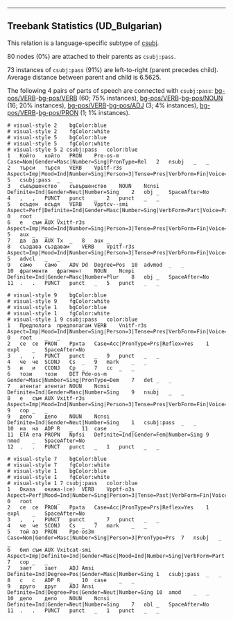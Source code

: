 

--------------------------------------------------------------------------------

## Treebank Statistics (UD_Bulgarian)

This relation is a language-specific subtype of [csubj]().

80 nodes (0%) are attached to their parents as `csubj:pass`.

73 instances of `csubj:pass` (91%) are left-to-right (parent precedes child).
Average distance between parent and child is 6.5625.

The following 4 pairs of parts of speech are connected with `csubj:pass`: [bg-pos/VERB]()-[bg-pos/VERB]() (60; 75% instances), [bg-pos/VERB]()-[bg-pos/NOUN]() (16; 20% instances), [bg-pos/VERB]()-[bg-pos/ADJ]() (3; 4% instances), [bg-pos/VERB]()-[bg-pos/PRON]() (1; 1% instances).


~~~ conllu
# visual-style 2	bgColor:blue
# visual-style 2	fgColor:white
# visual-style 5	bgColor:blue
# visual-style 5	fgColor:white
# visual-style 5 2 csubj:pass	color:blue
1	Който	който	PRON	Pre-os-m	Case=Nom|Gender=Masc|Number=Sing|PronType=Rel	2	nsubj	_	_
2	търси	търся	VERB	Vpitf-r3s	Aspect=Imp|Mood=Ind|Number=Sing|Person=3|Tense=Pres|VerbForm=Fin|Voice=Act	5	csubj:pass	_	_
3	съвършенство	съвършенство	NOUN	Ncnsi	Definite=Ind|Gender=Neut|Number=Sing	2	obj	_	SpaceAfter=No
4	,	,	PUNCT	punct	_	2	punct	_	_
5	осъден	осъдя	VERB	Vpptcv--smi	Aspect=Perf|Definite=Ind|Gender=Masc|Number=Sing|VerbForm=Part|Voice=Pass	0	root	_	_
6	е	съм	AUX	Vxitf-r3s	Aspect=Imp|Mood=Ind|Number=Sing|Person=3|Tense=Pres|VerbForm=Fin|Voice=Act	5	aux	_	_
7	да	да	AUX	Tx	_	8	aux	_	_
8	създава	създавам	VERB	Vpitf-r3s	Aspect=Imp|Mood=Ind|Number=Sing|Person=3|Tense=Pres|VerbForm=Fin|Voice=Act	5	advcl	_	_
9	само	само	ADV	Dd	Degree=Pos	10	advmod	_	_
10	фрагменти	фрагмент	NOUN	Ncmpi	Definite=Ind|Gender=Masc|Number=Plur	8	obj	_	SpaceAfter=No
11	.	.	PUNCT	punct	_	5	punct	_	_

~~~


~~~ conllu
# visual-style 9	bgColor:blue
# visual-style 9	fgColor:white
# visual-style 1	bgColor:blue
# visual-style 1	fgColor:white
# visual-style 1 9 csubj:pass	color:blue
1	Предполага	предполагам	VERB	Vnitf-r3s	Aspect=Imp|Mood=Ind|Number=Sing|Person=3|Tense=Pres|VerbForm=Fin|Voice=Act	0	root	_	_
2	се	се	PRON	Ppxta	Case=Acc|PronType=Prs|Reflex=Yes	1	expl	_	SpaceAfter=No
3	,	,	PUNCT	punct	_	9	punct	_	_
4	че	че	SCONJ	Cs	_	9	mark	_	_
5	и	и	CCONJ	Cp	_	7	cc	_	_
6	този	този	DET	Pde-os-m	Gender=Masc|Number=Sing|PronType=Dem	7	det	_	_
7	атентат	атентат	NOUN	Ncmsi	Definite=Ind|Gender=Masc|Number=Sing	9	nsubj	_	_
8	е	съм	AUX	Vxitf-r3s	Aspect=Imp|Mood=Ind|Number=Sing|Person=3|Tense=Pres|VerbForm=Fin|Voice=Act	9	cop	_	_
9	дело	дело	NOUN	Ncnsi	Definite=Ind|Gender=Neut|Number=Sing	1	csubj:pass	_	_
10	на	на	ADP	R	_	11	case	_	_
11	ЕТА	ета	PROPN	Npfsi	Definite=Ind|Gender=Fem|Number=Sing	9	nmod	_	SpaceAfter=No
12	.	.	PUNCT	punct	_	1	punct	_	_

~~~


~~~ conllu
# visual-style 7	bgColor:blue
# visual-style 7	fgColor:white
# visual-style 1	bgColor:blue
# visual-style 1	fgColor:white
# visual-style 1 7 csubj:pass	color:blue
1	Оказа	окажа-(се)	VERB	Vpptf-o3s	Aspect=Perf|Mood=Ind|Number=Sing|Person=3|Tense=Past|VerbForm=Fin|Voice=Act	0	root	_	_
2	се	се	PRON	Ppxta	Case=Acc|PronType=Prs|Reflex=Yes	1	expl	_	SpaceAfter=No
3	,	,	PUNCT	punct	_	7	punct	_	_
4	че	че	SCONJ	Cs	_	7	mark	_	_
5	той	аз	PRON	Ppe-os3m	Case=Nom|Gender=Masc|Number=Sing|Person=3|PronType=Prs	7	nsubj	_	_
6	бил	съм	AUX	Vxitcat-smi	Aspect=Imp|Definite=Ind|Gender=Masc|Mood=Ind|Number=Sing|VerbForm=Part|Voice=Act	7	cop	_	_
7	зает	зает	ADJ	Amsi	Definite=Ind|Degree=Pos|Gender=Masc|Number=Sing	1	csubj:pass	_	_
8	с	с	ADP	R	_	10	case	_	_
9	друго	друг	ADJ	Ansi	Definite=Ind|Degree=Pos|Gender=Neut|Number=Sing	10	amod	_	_
10	дело	дело	NOUN	Ncnsi	Definite=Ind|Gender=Neut|Number=Sing	7	obl	_	SpaceAfter=No
11	.	.	PUNCT	punct	_	1	punct	_	_

~~~


